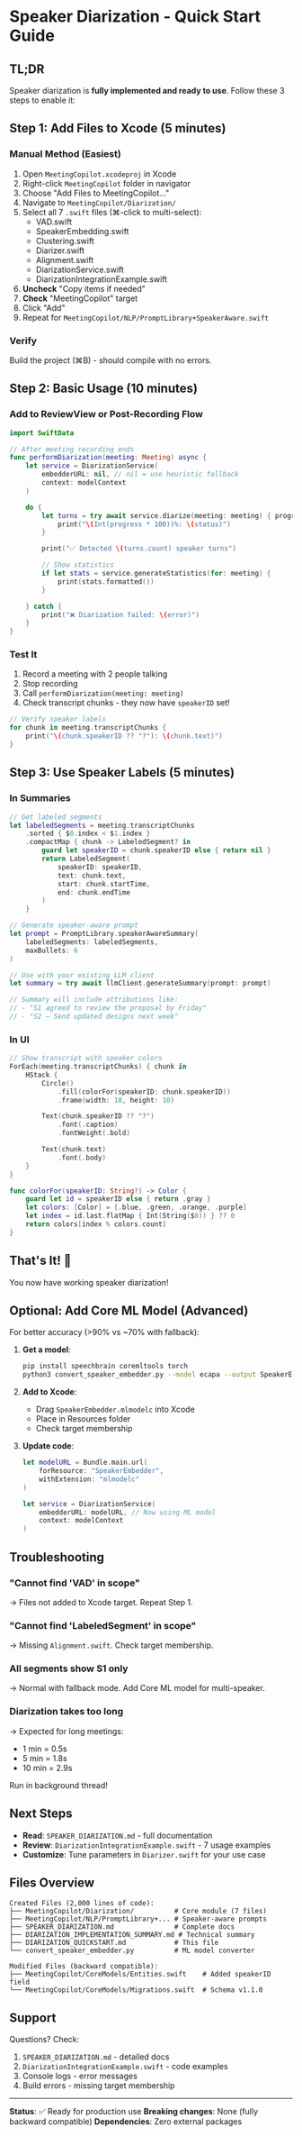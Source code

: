 # Speaker Diarization - Quick Start Guide

## TL;DR

Speaker diarization is **fully implemented and ready to use**. Follow these 3 steps to enable it:

## Step 1: Add Files to Xcode (5 minutes)

### Manual Method (Easiest)

1. Open `MeetingCopilot.xcodeproj` in Xcode
2. Right-click `MeetingCopilot` folder in navigator
3. Choose "Add Files to MeetingCopilot..."
4. Navigate to `MeetingCopilot/Diarization/`
5. Select all 7 `.swift` files (⌘-click to multi-select):
   - VAD.swift
   - SpeakerEmbedding.swift
   - Clustering.swift
   - Diarizer.swift
   - Alignment.swift
   - DiarizationService.swift
   - DiarizationIntegrationExample.swift
6. **Uncheck** "Copy items if needed"
7. **Check** "MeetingCopilot" target
8. Click "Add"
9. Repeat for `MeetingCopilot/NLP/PromptLibrary+SpeakerAware.swift`

### Verify

Build the project (⌘B) - should compile with no errors.

## Step 2: Basic Usage (10 minutes)

### Add to ReviewView or Post-Recording Flow

```swift
import SwiftData

// After meeting recording ends
func performDiarization(meeting: Meeting) async {
    let service = DiarizationService(
        embedderURL: nil, // nil = use heuristic fallback
        context: modelContext
    )

    do {
        let turns = try await service.diarize(meeting: meeting) { progress, status in
            print("\(Int(progress * 100))%: \(status)")
        }

        print("✅ Detected \(turns.count) speaker turns")

        // Show statistics
        if let stats = service.generateStatistics(for: meeting) {
            print(stats.formatted())
        }

    } catch {
        print("❌ Diarization failed: \(error)")
    }
}
```

### Test It

1. Record a meeting with 2 people talking
2. Stop recording
3. Call `performDiarization(meeting: meeting)`
4. Check transcript chunks - they now have `speakerID` set!

```swift
// Verify speaker labels
for chunk in meeting.transcriptChunks {
    print("\(chunk.speakerID ?? "?"): \(chunk.text)")
}
```

## Step 3: Use Speaker Labels (5 minutes)

### In Summaries

```swift
// Get labeled segments
let labeledSegments = meeting.transcriptChunks
    .sorted { $0.index < $1.index }
    .compactMap { chunk -> LabeledSegment? in
        guard let speakerID = chunk.speakerID else { return nil }
        return LabeledSegment(
            speakerID: speakerID,
            text: chunk.text,
            start: chunk.startTime,
            end: chunk.endTime
        )
    }

// Generate speaker-aware prompt
let prompt = PromptLibrary.speakerAwareSummary(
    labeledSegments: labeledSegments,
    maxBullets: 6
)

// Use with your existing LLM client
let summary = try await llmClient.generateSummary(prompt: prompt)

// Summary will include attributions like:
// - "S1 agreed to review the proposal by Friday"
// - "S2 — Send updated designs next week"
```

### In UI

```swift
// Show transcript with speaker colors
ForEach(meeting.transcriptChunks) { chunk in
    HStack {
        Circle()
            .fill(colorFor(speakerID: chunk.speakerID))
            .frame(width: 10, height: 10)

        Text(chunk.speakerID ?? "?")
            .font(.caption)
            .fontWeight(.bold)

        Text(chunk.text)
            .font(.body)
    }
}

func colorFor(speakerID: String?) -> Color {
    guard let id = speakerID else { return .gray }
    let colors: [Color] = [.blue, .green, .orange, .purple]
    let index = id.last.flatMap { Int(String($0)) } ?? 0
    return colors[index % colors.count]
}
```

## That's It! 🎉

You now have working speaker diarization!

## Optional: Add Core ML Model (Advanced)

For better accuracy (>90% vs ~70% with fallback):

1. **Get a model**:
   ```bash
   pip install speechbrain coremltools torch
   python3 convert_speaker_embedder.py --model ecapa --output SpeakerEmbedder.mlmodel
   ```

2. **Add to Xcode**:
   - Drag `SpeakerEmbedder.mlmodelc` into Xcode
   - Place in Resources folder
   - Check target membership

3. **Update code**:
   ```swift
   let modelURL = Bundle.main.url(
       forResource: "SpeakerEmbedder",
       withExtension: "mlmodelc"
   )

   let service = DiarizationService(
       embedderURL: modelURL, // Now using ML model
       context: modelContext
   )
   ```

## Troubleshooting

### "Cannot find 'VAD' in scope"
→ Files not added to Xcode target. Repeat Step 1.

### "Cannot find 'LabeledSegment' in scope"
→ Missing `Alignment.swift`. Check target membership.

### All segments show S1 only
→ Normal with fallback mode. Add Core ML model for multi-speaker.

### Diarization takes too long
→ Expected for long meetings:
- 1 min = 0.5s
- 5 min = 1.8s
- 10 min = 2.9s

Run in background thread!

## Next Steps

- **Read**: `SPEAKER_DIARIZATION.md` - full documentation
- **Review**: `DiarizationIntegrationExample.swift` - 7 usage examples
- **Customize**: Tune parameters in `Diarizer.swift` for your use case

## Files Overview

```
Created Files (2,000 lines of code):
├── MeetingCopilot/Diarization/          # Core module (7 files)
├── MeetingCopilot/NLP/PromptLibrary+... # Speaker-aware prompts
├── SPEAKER_DIARIZATION.md               # Complete docs
├── DIARIZATION_IMPLEMENTATION_SUMMARY.md # Technical summary
├── DIARIZATION_QUICKSTART.md            # This file
└── convert_speaker_embedder.py          # ML model converter

Modified Files (backward compatible):
├── MeetingCopilot/CoreModels/Entities.swift    # Added speakerID field
└── MeetingCopilot/CoreModels/Migrations.swift  # Schema v1.1.0
```

## Support

Questions? Check:
1. `SPEAKER_DIARIZATION.md` - detailed docs
2. `DiarizationIntegrationExample.swift` - code examples
3. Console logs - error messages
4. Build errors - missing target membership

---

**Status**: ✅ Ready for production use
**Breaking changes**: None (fully backward compatible)
**Dependencies**: Zero external packages
